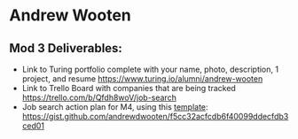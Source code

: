 # Andrew Wooten

## Mod 3 Deliverables:

* Link to Turing portfolio complete with your name, photo, description, 1 project, and resume
https://www.turing.io/alumni/andrew-wooten
* Link to Trello Board with companies that are being tracked
https://trello.com/b/Qfdh8woV/job-search
* Job search action plan for M4, using this [template](https://github.com/turingschool/career-development-curriculum/blob/master/module_three/mod_4_action_plan_template.md):
https://gist.github.com/andrewdwooten/f5cc32acfcdb6f40099ddecfdb3ced01
